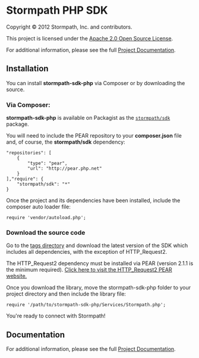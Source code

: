 # Stormpath PHP SDK
Copyright &copy; 2012 Stormpath, Inc. and contributors.

This project is licensed under the [Apache 2.0 Open Source License](http://www.apache.org/licenses/LICENSE-2.0).

For additional information, please see the full [Project Documentation](https://www.stormpath.com/docs/php/product-guide).

## Installation

You can install **stormpath-sdk-php** via Composer or by downloading the source.

### Via Composer:

**stormpath-sdk-php** is available on Packagist as the 
[`stormpath/sdk`](http://packagist.org/packages/stormpath/sdk) package.

You will need to include the PEAR repository to your **composer.json** file and, of course, the **stormpath/sdk** dependency:

    "repositories": [
        {
            "type": "pear",
            "url": "http://pear.php.net"
        }
    ],"require": {
        "stormpath/sdk": "*"
    }

Once the project and its dependencies have been installed, include the composer auto loader file:

    require 'vendor/autoload.php';
    
### Download the source code

Go to the [tags directory](https://github.com/stormpath/stormpath-sdk-php/tags) and download the latest version of the SDK which includes all
dependencies, with the exception of HTTP_Request2.

The HTTP_Request2 dependency must be installed via PEAR (version 2.1.1 is the minimum required). 
[Click here to visit the HTTP_Request2 PEAR website.](http://pear.php.net/package/HTTP_Request2/)

Once you download the library, move the stormpath-sdk-php folder to your project
directory and then include the library file:

    require '/path/to/stormpath-sdk-php/Services/Stormpath.php';

You're ready to connect with Stormpath!

## Documentation

For additional information, please see the full [Project Documentation](https://www.stormpath.com/docs/php/product-guide).
